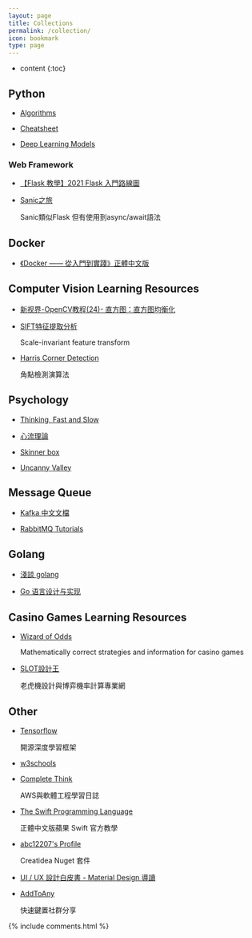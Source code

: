 ```yaml
---
layout: page
title: Collections
permalink: /collection/
icon: bookmark
type: page
---
```


* content
{:toc}


## Python

* [Algorithms](https://github.com/TheAlgorithms/Python)

* [Cheatsheet](https://github.com/gto76/python-cheatsheet)

* [Deep Learning Models](https://github.com/rasbt/deeplearning-models)

### Web Framework

* [【Flask 教學】2021 Flask 入門路線圖](https://www.maxlist.xyz/2020/05/01/flask-list/)

* [Sanic之旅](https://howie6879.gitbooks.io/sanic/content/)

	Sanic類似Flask 但有使用到async/await語法

## Docker

* [《Docker —— 從入門到實踐­》正體中文版](https://philipzheng.gitbook.io/docker_practice/)


## Computer Vision Learning Resources

* [新视界-OpenCV教程(24)- 直方图：直方图均衡化](https://zhuanlan.zhihu.com/p/58481195)

* [SIFT特征提取分析](https://blog.csdn.net/abcjennifer/article/details/7639681)

	Scale-invariant feature transform 
	
* [Harris Corner Detection](https://www.itread01.com/p/1343014.html)
	
	角點檢測演算法

## Psychology

* [Thinking, Fast and Slow](https://zh.wikipedia.org/wiki/%E5%BF%AB%E6%80%9D%E6%85%A2%E6%83%B3)
	
* [心流理論](https://zh.wikipedia.org/wiki/%E5%BF%83%E6%B5%81%E7%90%86%E8%AB%96)

* [Skinner box](https://zh.wikipedia.org/wiki/%E6%96%AF%E9%87%91%E7%BA%B3%E7%AE%B1)

* [Uncanny Valley](https://zh.wikipedia.org/wiki/%E6%81%90%E6%80%96%E8%B0%B7%E7%90%86%E8%AE%BA)

## Message Queue

* [Kafka 中文文檔](https://kafka.apachecn.org/intro.html)

* [RabbitMQ Tutorials](https://www.rabbitmq.com/getstarted.html)

## Golang

* [淺談 golang](https://hsinyu.gitbooks.io/golang_note/content/about_golang.html)

* [Go 语言设计与实现](https://draveness.me/golang/)

## Casino Games Learning Resources

* [Wizard of Odds](https://wizardofodds.com/)

	Mathematically correct strategies and information for casino games

* [SLOT設計王](https://ezslotdesign.com/)
	
	老虎機設計與博弈機率計算專業網

## Other

* [Tensorflow](https://www.tensorflow.org/?hl=zh-cn)
	
	開源深度學習框架

* [w3schools](https://www.w3schools.com/)

* [Complete Think](https://rickhw.github.io/)

	AWS與軟體工程學習日誌
	
* [The Swift Programming Language](https://tommy60703.gitbooks.io/swift-language-traditional-chinese/content)

	正體中文版蘋果 Swift 官方教學

* [abc12207's Profile](https://www.nuget.org/profiles/abc12207)

    Creatidea Nuget 套件

* [UI / UX 設計白皮書 - Material Design 導讀](https://ithelp.ithome.com.tw/users/20124956/ironman/2945)

* [AddToAny](https://www.addtoany.com/)

    快速鍵置社群分享

 {% include comments.html %}